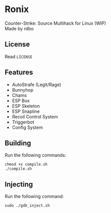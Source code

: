 # Ronix
Counter-Strike: Source Multihack for Linux (WIP)  
Made by rdbo  

## License
Read `LICENSE`

## Features
- AutoStrafe (Legit/Rage)
- Bunnyhop
- Chams
- ESP Box
- ESP Skeleton
- ESP Snapline
- Recoil Control System
- Triggerbot
- Config System

## Building
Run the following commands:
```
chmod +x compile.sh
./compile.sh
```
## Injecting
Run the following command:
```
sudo ./gdb_inject.sh
```
